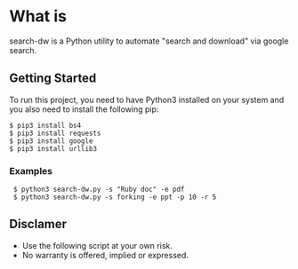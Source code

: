 # What is
search-dw is a Python utility to automate "search and download" via google search.
	
## Getting Started
To run this project, you need to have Python3 installed on your system and you also need to install the following pip:

```
$ pip3 install bs4
$ pip3 install requests
$ pip3 install google
$ pip3 install urllib3

```

### Examples

```
 $ python3 search-dw.py -s "Ruby doc" -e pdf
 $ python3 search-dw.py -s forking -e ppt -p 10 -r 5
```

## Disclamer

* Use the following script at your own risk.  
* No warranty is offered, implied or expressed.

